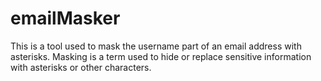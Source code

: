 # emailMasker
This is a tool used to mask the username part of an email address with asterisks. Masking is a term used to hide or replace sensitive information with asterisks or other characters.
